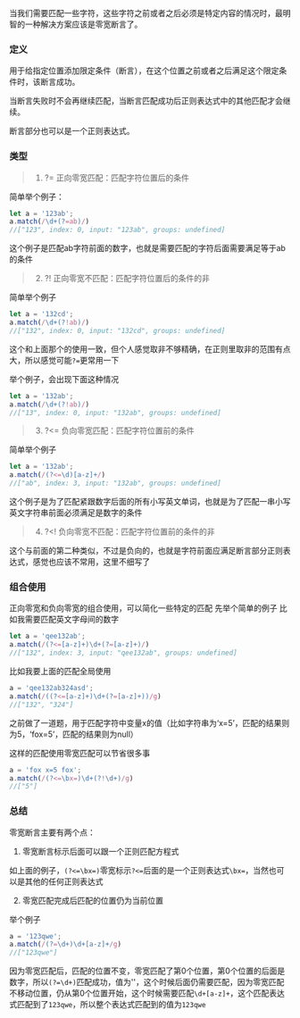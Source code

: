 当我们需要匹配一些字符，这些字符之前或者之后必须是特定内容的情况时，最明智的一种解决方案应该是零宽断言了。

### 定义
用于给指定位置添加限定条件（断言），在这个位置之前或者之后满足这个限定条件时，该断言成功。

当断言失败时不会再继续匹配，当断言匹配成功后正则表达式中的其他匹配才会继续。

断言部分也可以是一个正则表达式。

### 类型

> 1. ?= 正向零宽匹配：匹配字符位置后的条件

简单举个例子：
```javascript
let a = '123ab';
a.match(/\d+(?=ab)/)
//["123", index: 0, input: "123ab", groups: undefined]
```
这个例子是匹配ab字符前面的数字，也就是需要匹配的字符后面需要满足等于ab的条件



> 2. ?! 正向零宽不匹配：匹配字符位置后的条件的非

简单举个例子
```javascript
let a = '132cd';
a.match(/\d+(?!ab)/)
//["132", index: 0, input: "132cd", groups: undefined]
```
这个和上面那个的使用一致，但个人感觉取非不够精确，在正则里取非的范围有点大，所以感觉可能`?=`更常用一下

举个例子，会出现下面这种情况
```javascript
let a = '132ab';
a.match(/\d+(?!ab)/)
//["13", index: 0, input: "132ab", groups: undefined]
```


> 3. ?<= 负向零宽匹配：匹配字符位置前的条件

简单举个例子
```javascript
let a = '132ab';
a.match(/(?<=\d)[a-z]+/)
//["ab", index: 3, input: "132ab", groups: undefined]
```
这个例子是为了匹配紧跟数字后面的所有小写英文单词，也就是为了匹配一串小写英文字符串前面必须满足是数字的条件


> 4. ?<! 负向零宽不匹配：匹配字符位置前的条件的非

这个与前面的第二种类似，不过是负向的，也就是字符前面应满足断言部分正则表达式，感觉也应该不常用，这里不细写了

### 组合使用
正向零宽和负向零宽的组合使用，可以简化一些特定的匹配
先举个简单的例子
比如我需要匹配英文字母间的数字
```javascript
let a = 'qee132ab';
a.match(/(?<=[a-z]+)\d+(?=[a-z]+)/)
//["132", index: 3, input: "qee132ab", groups: undefined]
```
比如我要上面的匹配全局使用
```javascript
a = 'qee132ab324asd';
a.match(/((?<=[a-z]+)\d+(?=[a-z]+))/g)
//["132", "324"]
```

之前做了一道题，用于匹配字符中变量x的值（比如字符串为‘x=5’，匹配的结果则为5，‘fox=5’，匹配的结果则为null）

这样的匹配使用零宽匹配可以节省很多事
```javascript
a = 'fox x=5 fox';
a.match(/(?<=\bx=)\d+(?!\d+)/g)
//["5"]
```
### 总结
零宽断言主要有两个点：

1. 零宽断言标示后面可以跟一个正则匹配方程式

如上面的例子，`(?<=\bx=)`零宽标示`?<=`后面的是一个正则表达式`\bx=`，当然也可以是其他的任何正则表达式

2. 零宽匹配完成后匹配的位置仍为当前位置

举个例子
```javascript
a = '123qwe';
a.match(/(?=\d+)\d+[a-z]+/g)
//["123qwe"]
```
因为零宽匹配后，匹配的位置不变，零宽匹配了第0个位置，第0个位置的后面是数字，所以`(?=\d+)`匹配成功，值为''，这个时候后面仍需要匹配，因为零宽匹配不移动位置，仍从第0个位置开始，这个时候需要匹配`\d+[a-z]+`，这个匹配表达式匹配到了`123qwe`，所以整个表达式匹配到的值为`123qwe`

